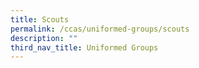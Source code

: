 ```yaml
---
title: Scouts
permalink: /ccas/uniformed-groups/scouts
description: ""
third_nav_title: Uniformed Groups
---
```


